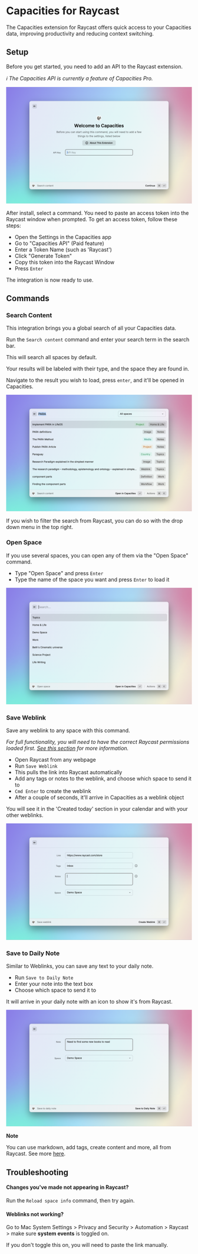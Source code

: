 # Capacities for Raycast

The Capacities extension for Raycast offers quick access to your Capacities data, improving productivity and reducing context switching. 

## Setup

Before you get started, you need to add an API to the Raycast extension. 

_ℹ️ The Capacities API is currently a feature of Capacities Pro._

![Add API](./metadata/capacities-6.png)


After install, select a command. You need to paste an access token into the Raycast window when prompted. To get an access token, follow these steps:

* Open the Settings in the Capacities app
* Go to "Capacities API" (Paid feature)
* Enter a Token Name (such as 'Raycast')
* Click "Generate Token"
* Copy this token into the Raycast Window 
* Press `Enter`

The integration is now ready to use. 

## Commands

### Search Content

This integration brings you a global search of all your Capacities data. 

Run the `Search content` command and enter your search term in the search bar. 

This will search all spaces by default. 

Your results will be labeled with their type, and the space they are found in. 

Navigate to the result you wish to load, press `enter`, and it'll be opened in Capacities.

![Search Results](./metadata/capacities-1.png)

If you wish to filter the search from Raycast, you can do so with the drop down menu in the top right.


### Open Space

If you use several spaces, you can open any of them via the "Open Space" command. 

* Type "Open Space" and press `Enter` 
* Type the name of the space you want and press `Enter` to load it

![Open Space](./metadata/capacities-2.png)

### Save Weblink

Save any weblink to any space with this command. 

_For full functionality, you will need to have the correct Raycast permissions loaded first. [See this section](README#weblinks-not-working) for more information._

* Open Raycast from any webpage
* Run `Save Weblink`
* This pulls the link into Raycast automatically
* Add any tags or notes to the weblink, and choose which space to send it to
* `Cmd Enter` to create the weblink
* After a couple of seconds, it'll arrive in Capacities as a weblink object

You will see it in the 'Created today' section in your calendar and with your other weblinks. 

![Save weblink](./metadata/capacities-3.png)

### Save to Daily Note

Similar to Weblinks, you can save any text to your daily note.

* Run `Save to Daily Note`
* Enter your note into the text box
* Choose which space to send it to

It will arrive in your daily note with an icon to show it's from Raycast. 

![Save to daily note](./metadata/capacities-5.png)

**Note**

You can use markdown, add tags, create content and more, all from Raycast. See more [here](https://docs.capacities.io/reference/integrations/email#how-it-works).


## Troubleshooting

#### Changes you've made not appearing in Raycast?

Run the `Reload space info` command, then try again. 

#### Weblinks not working?

Go to Mac System Settings > Privacy and Security > Automation > Raycast > make sure **system events** is toggled on.

If you don't toggle this on, you will need to paste the link manually.